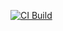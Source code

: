 [![CI Build](https://github.com/kedibeki/devops-capstone-project/actions/workflows/ci-build.yml/badge.svg)](https://github.com/kedibeki/devops-capstone-project/actions/workflows/ci-build.yml)
